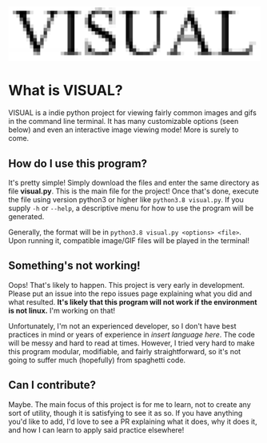 ![VISUAL](textifiedLogo.png)
  
  # What is VISUAL?
  VISUAL is a indie python project for viewing fairly common images and gifs in the command line terminal. It has many customizable options (seen below) and even an interactive image viewing mode! More is surely to come.

  ## How do I use this program?
  It's pretty simple! Simply download the files and enter the same directory as file **visual.py**. This is the main file for the project! Once that's done, execute the file using version python3 or higher like `python3.8 visual.py`. If you supply `-h` or `--help`, a descriptive menu for how to use the program will be generated.

  Generally, the format will be in `python3.8 visual.py <options> <file>`. Upon running it, compatible image/GIF files will be played in the terminal!

  ## Something's not working!
  Oops! That's likely to happen. This project is very early in development. Please put an issue into the repo issues page explaining what you did and what resulted. **It's likely that this program will not work if the environment is not linux.** I'm working on that!

  Unfortunately, I'm not an experienced developer, so I don't have best practices in mind or years of experience in *insert language here*. The code will be messy and hard to read at times. However, I tried very hard to make this program modular, modifiable, and fairly straightforward, so it's not going to suffer much (hopefully) from spaghetti code.

  ## Can I contribute?
  Maybe. The main focus of this project is for me to learn, not to create any sort of utility, though it is satisfying to see it as so. If you have anything you'd like to add, I'd love to see a PR explaining what it does, why it does it, and how I can learn to apply said practice elsewhere!